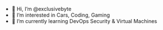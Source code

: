 - 👋 Hi, I’m @exclusivebyte
- 👀 I’m interested in Cars, Coding, Gaming
- 🌱 I’m currently learning DevOps Security & Virtual Machines

<!---
exclusivebyte/exclusivebyte is a ✨ special ✨ repository because its `README.md` (this file) appears on your GitHub profile.
You can click the Preview link to take a look at your changes.
--->
